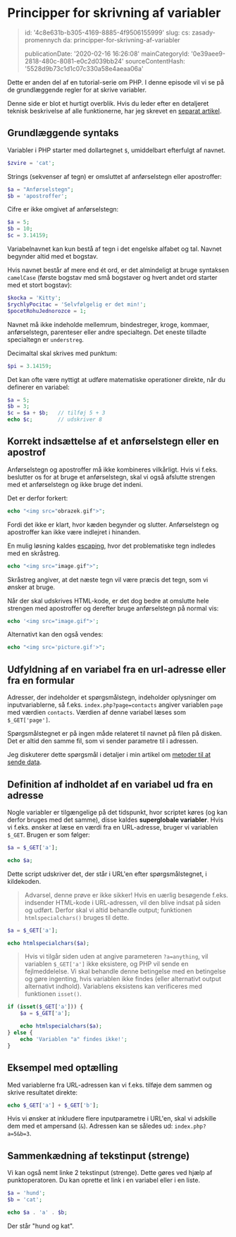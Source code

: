 Principper for skrivning af variabler
=====================================

> id: '4c8e631b-b305-4169-8885-4f9506155999'
> slug:
> 	cs: zasady-promennych
> 	da: principper-for-skrivning-af-variabler
> 
> publicationDate: '2020-02-16 16:26:08'
> mainCategoryId: '0e39aee9-2818-480c-8081-e0c2d039bb24'
> sourceContentHash: '5528d9b73c1d1c07c330a58e4aeaa06a'

Dette er anden del af en tutorial-serie om PHP. I denne episode vil vi se på de grundlæggende regler for at skrive variabler.

Denne side er blot et hurtigt overblik. Hvis du leder efter en detaljeret teknisk beskrivelse af alle funktionerne, har jeg skrevet en <a href="/variabel">separat artikel</a>.

Grundlæggende syntaks
--------------------------

Variabler i PHP starter med dollartegnet `$`, umiddelbart efterfulgt af navnet.

```php
$zvire = 'cat';
```

Strings (sekvenser af tegn) er omsluttet af anførselstegn eller apostroffer:

```php
$a = "Anførselstegn";
$b = 'apostroffer';
```

Cifre er ikke omgivet af anførselstegn:

```php
$a = 5;
$b = 10;
$c = 3.14159;
```

Variabelnavnet kan kun bestå af tegn i det engelske alfabet og tal. Navnet begynder altid med et bogstav.

Hvis navnet består af mere end ét ord, er det almindeligt at bruge syntaksen `camelCase` (første bogstav med små bogstaver og hvert andet ord starter med et stort bogstav):

```php
$kocka = 'Kitty';
$rychlyPocitac = 'Selvfølgelig er det min!';
$pocetRohuJednorozce = 1;
```

Navnet må ikke indeholde mellemrum, bindestreger, kroge, kommaer, anførselstegn, parenteser eller andre specialtegn. Det eneste tilladte specialtegn er `understreg`.

Decimaltal skal skrives med punktum:

```php
$pi = 3.14159;
```

Det kan ofte være nyttigt at udføre matematiske operationer direkte, når du definerer en variabel:

```php
$a = 5;
$b = 3;
$c = $a + $b;	// tilføj 5 + 3
echo $c;		// udskriver 8
```

Korrekt indsættelse af et anførselstegn eller en apostrof
--------------------------

Anførselstegn og apostroffer må ikke kombineres vilkårligt. Hvis vi f.eks. beslutter os for at bruge et anførselstegn, skal vi også afslutte strengen med et anførselstegn og ikke bruge det indeni.

Det er derfor forkert:

```php
echo "<img src="obrazek.gif">";
```

Fordi det ikke er klart, hvor kæden begynder og slutter. Anførselstegn og apostroffer kan ikke være indlejret i hinanden.

En mulig løsning kaldes <a href="/escapovani">escaping</a>, hvor det problematiske tegn indledes med en skråstreg.

```php
echo "<img src="image.gif">";
```

Skråstreg angiver, at det næste tegn vil være præcis det tegn, som vi ønsker at bruge.

Når der skal udskrives HTML-kode, er det dog bedre at omslutte hele strengen med apostroffer og derefter bruge anførselstegn på normal vis:

```php
echo '<img src="image.gif">';
```

Alternativt kan den også vendes:

```php
echo "<img src='picture.gif'>";
```

Udfyldning af en variabel fra en url-adresse eller fra en formular
--------------------------

Adresser, der indeholder et spørgsmålstegn, indeholder oplysninger om inputvariablerne, så f.eks. `index.php?page=contacts` angiver variablen `page` med værdien `contacts`. Værdien af denne variabel læses som `$_GET['page']`.

Spørgsmålstegnet er på ingen måde relateret til navnet på filen på disken. Det er altid den samme fil, som vi sender parametre til i adressen.

Jeg diskuterer dette spørgsmål i detaljer i min artikel om <a href="/methods-odesilani-dat">metoder til at sende data</a>.

Definition af indholdet af en variabel ud fra en adresse
--------------------------

Nogle variabler er tilgængelige på det tidspunkt, hvor scriptet køres (og kan derfor bruges med det samme), disse kaldes **superglobale variabler**. Hvis vi f.eks. ønsker at læse en værdi fra en URL-adresse, bruger vi variablen `$_GET`.
Brugen er som følger:

```php
$a = $_GET['a'];

echo $a;
```

Dette script udskriver det, der står i URL'en efter spørgsmålstegnet, i kildekoden.

> Advarsel, denne prøve er ikke sikker! Hvis en uærlig besøgende f.eks. indsender HTML-kode i URL-adressen, vil den blive indsat på siden og udført. Derfor skal vi altid behandle output; funktionen `htmlspecialchars()` bruges til dette.

```php
$a = $_GET['a'];

echo htmlspecialchars($a);
```

> Hvis vi tilgår siden uden at angive parameteren `?a=anything`, vil variablen `$_GET['a']` ikke eksistere, og PHP vil sende en fejlmeddelelse. Vi skal behandle denne betingelse med en betingelse og gøre ingenting, hvis variablen ikke findes (eller alternativt output alternativt indhold). Variablens eksistens kan verificeres med funktionen `isset()`.

```php
if (isset($_GET['a'])) {
    $a = $_GET['a'];

    echo htmlspecialchars($a);
} else {
    echo 'Variablen "a" findes ikke!';
}
```

Eksempel med optælling
--------------------------

Med variablerne fra URL-adressen kan vi f.eks. tilføje dem sammen og skrive resultatet direkte:

```php
echo $_GET['a'] + $_GET['b'];
```

Hvis vi ønsker at inkludere flere inputparametre i URL'en, skal vi adskille dem med et ampersand (`&`). Adressen kan se således ud: `index.php?a=5&b=3`.

Sammenkædning af tekstinput (strenge)
--------------------------

Vi kan også nemt linke 2 tekstinput (strenge). Dette gøres ved hjælp af punktoperatoren. Du kan oprette et link i en variabel eller i en liste.

```php
$a = 'hund';
$b = 'cat';

echo $a . 'a' . $b;
```

Der står "hund og kat".
